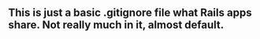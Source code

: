 ## This is just a basic .gitignore file what Rails apps share. Not really much in it, almost default.

